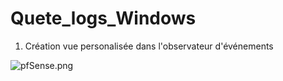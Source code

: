 # Quete_logs_Windows


1) Création vue personalisée dans l'observateur d'événements

![pfSense.png](https://github.com/Hebus79/Quetes_logs_Windows/blob/main/images/images1.png)
